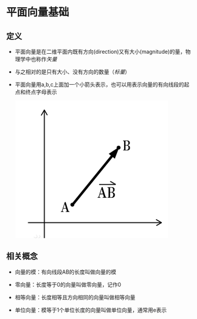 # 平面向量基础

## 定义

+ 平面向量是在二维平面内既有方向(direction)又有大小(magnitude)的量，物理学中也称作*矢量*
+ 与之相对的是只有大小、没有方向的数量（*标量*）
+ 平面向量用a,b,c上面加一个小箭头表示，也可以用表示向量的有向线段的起点和终点字母表示

  ![平面向量](./images/平面向量.png)

## 相关概念

+ 向量的模：有向线段AB的长度叫做向量的模

+ 零向量：长度等于0的向量叫做零向量，记作0

+ 相等向量：长度相等且方向相同的向量叫做相等向量

+ 单位向量：模等于1个单位长度的向量叫做单位向量，通常用e表示

